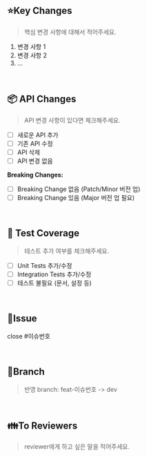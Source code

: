 ## ⭐Key Changes
> 핵심 변경 사항에 대해서 적어주세요.
1. 변경 사항 1
2. 변경 사항 2
3. ...

<br>

## 📦 API Changes
> API 변경 사항이 있다면 체크해주세요.
- [ ] 새로운 API 추가
- [ ] 기존 API 수정
- [ ] API 삭제
- [ ] API 변경 없음

**Breaking Changes:**
- [ ] Breaking Change 없음 (Patch/Minor 버전 업)
- [ ] Breaking Change 있음 (Major 버전 업 필요)

<br>

## 🧪 Test Coverage
> 테스트 추가 여부를 체크해주세요.
- [ ] Unit Tests 추가/수정
- [ ] Integration Tests 추가/수정
- [ ] 테스트 불필요 (문서, 설정 등)

<br>

## 📌Issue
<!-- PR 머지 시 Issue를 자동으로 닫으려면 아래 형식 사용 -->
<!-- 예: resolves #7 -->

close #이슈번호

<br>

## 🩼Branch

> 반영 branch: feat-이슈번호 -> dev

<br>

## 👪To Reviewers
> reviewer에게 하고 싶은 말을 적어주세요.
